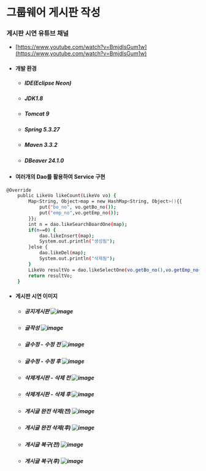 # 그룹웨어 게시판 작성

### 게시판 시연 유튜브 채널
- [https://www.youtube.com/watch?v=BmjdlsGum1w](https://www.youtube.com/watch?v=BmjdlsGum1w)

- #### 개발 환경
  - ##### IDE(Eclipse Neon) 
  - ##### JDK1.8
  - ##### Tomcat 9
  - ##### Spring 5.3.27
  - ##### Maven 3.3.2
  - ##### DBeaver 24.1.0

- #### 여러개의 Dao를 활용하여 Service 구현
```bash
@Override
	public LikeVo likeCount(LikeVo vo) {
		Map<String, Object>map = new HashMap<String, Object>(){{
			put("bo_no", vo.getBo_no());
			put("emp_no",vo.getEmp_no());
		}};
		int n = dao.likeSearchBoardOne(map);
		if(n==0) {
			dao.likeInsert(map);
			System.out.println("생성됨");
		}else {
			dao.likeDel(map);
			System.out.println("삭제됨");
		}
		LikeVo resultVo = dao.likeSelectOne(vo.getBo_no(),vo.getEmp_no());
		return resultVo;
	}
```

 - #### 게시판 시연 이미지
    - ##### 공지게시판 ![image](https://github.com/user-attachments/assets/d1772b96-c6d4-4d38-abba-614c437ec8e3)
    - ##### 글작성 ![image](https://github.com/user-attachments/assets/dcda8df2-76b0-40c0-83ec-b3cd9c1df96d)
    - ##### 글수정 - 수정 전 ![image](https://github.com/user-attachments/assets/2b1c30b6-8dc0-45d2-a3fc-6d052bf6a9be)
    - ##### 글수정 - 수정 후 ![image](https://github.com/user-attachments/assets/63b4445a-3dbe-4d58-9584-2b4be7b7f280)
    - ##### 삭제게시판 - 삭제 전 ![image](https://github.com/user-attachments/assets/1b68753c-4874-4823-83e4-8e14840dea34)
    - ##### 삭제게시판 - 삭제 후 ![image](https://github.com/user-attachments/assets/aa16b576-ee78-49ac-80d2-14fabe1a7f96)
    - ##### 게시글 완전 삭제(전) ![image](https://github.com/user-attachments/assets/4f20b61d-1f8a-418b-98f9-10df3821e7bd)
    - ##### 게시글 완전 삭제(후) ![image](https://github.com/user-attachments/assets/fb187129-8df4-45d0-b043-266a9eaf8ed2)
    - ##### 게시글 복구(전) ![image](https://github.com/user-attachments/assets/77828b74-69b7-49aa-ba88-755d55266c16)
    - ##### 게시글 복구(후) ![image](https://github.com/user-attachments/assets/82159dd2-fea6-47bf-b600-eb43c2572941)








